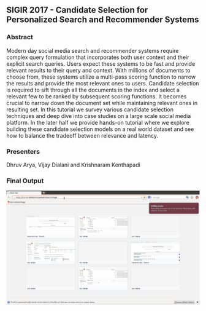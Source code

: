 ## SIGIR 2017 - Candidate Selection for Personalized Search and Recommender Systems

### Abstract
Modern day social media search and recommender systems require complex query formulation that incorporates both user context and their explicit search queries. Users expect these systems to be fast and provide relevant results to their query and context. With millions of documents to choose from, these systems utilize a multi-pass scoring function to narrow the results and provide the most relevant ones to users. Candidate selection is required to sift through all the documents in the index and select a relevant few to be ranked by subsequent scoring functions. It becomes crucial to narrow down the document set while maintaining relevant ones in resulting set. In this tutorial we survey various candidate selection techniques and deep dive into case studies on a large scale social media platform. In the later half we provide hands-on tutorial where we explore building these candidate selection models on a real world dataset and see how to balance the tradeoff between relevance and latency.

### Presenters
Dhruv Arya, Vijay Dialani and Krishnaram Kenthapadi

### Final Output
![Demo](finished-product/resources/sigir2017-demo.gif)
